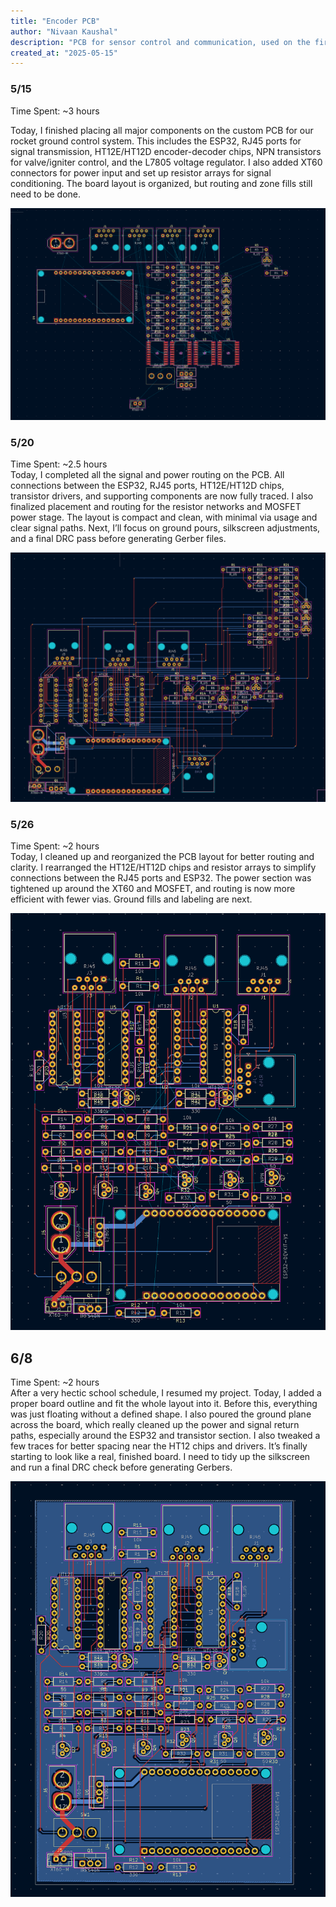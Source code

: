 ```yaml
---
title: "Encoder PCB"
author: "Nivaan Kaushal"
description: "PCB for sensor control and communication, used on the first liquid fueled rocket built by high schoolers!"
created_at: "2025-05-15"
---
```


### 5/15
Time Spent: ~3 hours  

Today, I finished placing all major components on the custom PCB for our rocket ground control system. This includes the ESP32, RJ45 ports for signal transmission, HT12E/HT12D encoder-decoder chips, NPN transistors for valve/igniter control, and the L7805 voltage regulator. I also added XT60 connectors for power input and set up resistor arrays for signal conditioning. The board layout is organized, but routing and zone fills still need to be done.

![5/15 Image](img/515Progressimg.png)

### 5/20
Time Spent: ~2.5 hours  
Today, I completed all the signal and power routing on the PCB. All connections between the ESP32, RJ45 ports, HT12E/HT12D chips, transistor drivers, and supporting components are now fully traced. I also finalized placement and routing for the resistor networks and MOSFET power stage. The layout is compact and clean, with minimal via usage and clear signal paths. Next, I’ll focus on ground pours, silkscreen adjustments, and a final DRC pass before generating Gerber files.

![5/20 Image](img/520Progressimg.png)

### 5/26
Time Spent: ~2 hours  
Today, I cleaned up and reorganized the PCB layout for better routing and clarity. I rearranged the HT12E/HT12D chips and resistor arrays to simplify connections between the RJ45 ports and ESP32. The power section was tightened up around the XT60 and MOSFET, and routing is now more efficient with fewer vias. Ground fills and labeling are next.

![5/20 Image](img/526Progressimg.png)

## 6/8
Time Spent: ~2 hours  
After a very hectic school schedule, I resumed my project. Today, I added a proper board outline and fit the whole layout into it. Before this, everything was just floating without a defined shape. I also poured the ground plane across the board, which really cleaned up the power and signal return paths, especially around the ESP32 and transistor section. I also tweaked a few traces for better spacing near the HT12 chips and drivers. It’s finally starting to look like a real, finished board. I need to tidy up the silkscreen and run a final DRC check before generating Gerbers.

![6/8 Image](img/608Progressimg.png)











